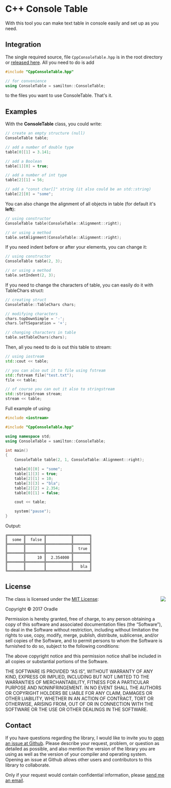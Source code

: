 # C++ Console Table
With this tool you can make text table in console easily and set up as you need.

## Integration

The single required source, file `CppConsoleTable.hpp` is in the root directory or [released here](https://github.com/Oradle/CppConsoleTable/releases). All you need to do is add

```cpp
#include "CppConsoleTable.hpp"

// for convenience
using ConsoleTable = samilton::ConsoleTable;
```

to the files you want to use ConsoleTable. That's it.

## Examples

With the **ConsoleTable** class, you could write:

```C++
// create an empty structure (null)
ConsoleTable table;

// add a number of double type
table[0][1] = 3.141;

// add a Boolean 
table[1][0] = true;

// add a number of int type
table[2][1] = 56;

// add a "const char[]" string (it also could be an std::string)
table[2][0] = "some";
```

You can also change the alignment of all objects in table (for default it's **left**):

```C++
// using constructor
ConsoleTable table(ConsoleTable::Alignment::right);

// or using a method
table.setAlignment(ConsoleTable::Alignment::right);
```

If you need indent before or after your elements, you can change it:

```C++
// using constructor
ConsoleTable table(2, 3);

// or using a method
table.setIndent(2, 3);
```

If you need to change the characters of table, you can easily do it with TableChars struct:
```C++
// creating struct
ConsoleTable::TableChars chars;

// modifying characters
chars.topDownSimple = '-';
chars.leftSeparation = '+';

// changing characters in table
table.setTableChars(chars);
```

Then, all you need to do is out this table to stream:

```C++
// using iostream
std::cout << table;

// you can also out it to file using fstream
std::fstream file("test.txt");
file << table;

// of course you can out it also to stringstream
std::stringstream stream;
stream << table;
```

Full example of using:

```C++
#include <iostream>

#include "CppConsoleTable.hpp"

using namespace std;
using ConsoleTable = samilton::ConsoleTable;

int main()
{
	ConsoleTable table(2, 1, ConsoleTable::Alignment::right);

	table[0][0] = "some";
	table[1][3] = true;
	table[2][1] = 10;
	table[3][3] = "bla";
	table[2][2] = 2.354;
	table[0][1] = false;

	cout << table;

	system("pause");
}
```
Output:
```
╔═══════╦════════╦═══════════╦═══════╗
║  some ║  false ║           ║       ║
╠═══════╬════════╬═══════════╬═══════╣
║       ║        ║           ║  true ║
╠═══════╬════════╬═══════════╬═══════╣
║       ║     10 ║  2.354000 ║       ║
╠═══════╬════════╬═══════════╬═══════╣
║       ║        ║           ║   bla ║
╚═══════╩════════╩═══════════╩═══════╝
```

## License

<img align="right" src="http://opensource.org/trademarks/opensource/OSI-Approved-License-100x137.png">

The class is licensed under the [MIT License](http://opensource.org/licenses/MIT):

Copyright &copy; 2017 Oradle

Permission is hereby granted, free of charge, to any person obtaining a copy of this software and associated documentation files (the “Software”), to deal in the Software without restriction, including without limitation the rights to use, copy, modify, merge, publish, distribute, sublicense, and/or sell copies of the Software, and to permit persons to whom the Software is furnished to do so, subject to the following conditions:

The above copyright notice and this permission notice shall be included in all copies or substantial portions of the Software.

THE SOFTWARE IS PROVIDED “AS IS”, WITHOUT WARRANTY OF ANY KIND, EXPRESS OR IMPLIED, INCLUDING BUT NOT LIMITED TO THE WARRANTIES OF MERCHANTABILITY, FITNESS FOR A PARTICULAR PURPOSE AND NONINFRINGEMENT. IN NO EVENT SHALL THE AUTHORS OR COPYRIGHT HOLDERS BE LIABLE FOR ANY CLAIM, DAMAGES OR OTHER LIABILITY, WHETHER IN AN ACTION OF CONTRACT, TORT OR OTHERWISE, ARISING FROM, OUT OF OR IN CONNECTION WITH THE SOFTWARE OR THE USE OR OTHER DEALINGS IN THE SOFTWARE.

## Contact

If you have questions regarding the library, I would like to invite you to [open an issue at Github](https://github.com/Oradle/CppConsoleTable/issues/new). Please describe your request, problem, or question as detailed as possible, and also mention the version of the library you are using as well as the version of your compiler and operating system. Opening an issue at Github allows other users and contributors to this library to collaborate.

Only if your request would contain confidential information, please [send me an email](mailto:d.bogdan99@gmail.com).
